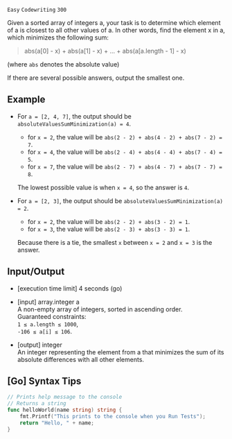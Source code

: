 `Easy`	`Codewriting` 	`300`

Given a sorted array of integers a, your task is to determine which element of a is closest to all other values of a. In other words, find the element x in a, which minimizes the following sum:

> abs(a[0] - x) + abs(a[1] - x) + ... + abs(a[a.length - 1] - x)

(where `abs` denotes the absolute value)

If there are several possible answers, output the smallest one.


## Example

- For `a = [2, 4, 7]`, the output should be `absoluteValuesSumMinimization(a) = 4`.
    - for `x = 2`, the value will be `abs(2 - 2) + abs(4 - 2) + abs(7 - 2) = 7`.
    - for `x = 4`, the value will be `abs(2 - 4) + abs(4 - 4) + abs(7 - 4) = 5`.
    - for `x = 7`, the value will be `abs(2 - 7) + abs(4 - 7) + abs(7 - 7) = 8`.

    The lowest possible value is when `x = 4`, so the answer is `4`.
- For `a = [2, 3]`, the output should be `absoluteValuesSumMinimization(a) = 2`.
    - for `x = 2`, the value will be `abs(2 - 2) + abs(3 - 2) = 1`.
    - for `x = 3`, the value will be `abs(2 - 3) + abs(3 - 3) = 1`.

    Because there is a tie, the smallest `x` between `x = 2` and `x = 3` is the answer.
## Input/Output

- [execution time limit] 4 seconds (go)

- [input] array.integer a \
A non-empty array of integers, sorted in ascending order. \
Guaranteed constraints: \
`1 ≤ a.length ≤ 1000`, \
`-106 ≤ a[i] ≤ 106`.

- [output] integer \
An integer representing the element from a that minimizes the sum of its absolute differences with all other elements.

## [Go] Syntax Tips

``` go
// Prints help message to the console
// Returns a string
func helloWorld(name string) string {
    fmt.Printf("This prints to the console when you Run Tests");
    return "Hello, " + name;
}
```
